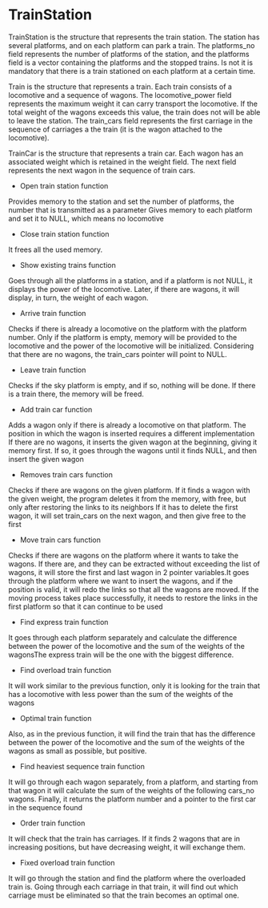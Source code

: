 # TrainStation

TrainStation is the structure that represents the train station. The station has several platforms, and on each platform can park a train. The platforms_no field represents the number of platforms of the station, and the platforms field is a vector containing the platforms and the stopped trains. Is not it is mandatory that there is a train stationed on each platform at a certain time.

Train is the structure that represents a train. Each train consists of a locomotive and a
sequence of wagons. The locomotive_power field represents the maximum weight it can carry
transport the locomotive. If the total weight of the wagons exceeds this value, the train does not
will be able to leave the station. The train_cars field represents the first carriage in the sequence of carriages a
the train (it is the wagon attached to the locomotive).

TrainCar is the structure that represents a train car. Each wagon has an associated weight which
is retained in the weight field. The next field represents the next wagon in the sequence of
train cars.

* Open train station function

Provides memory to the station and set the number of platforms, the number that is transmitted as a parameter
Gives memory to each platform and set it to NULL, which means no locomotive

* Close train station function

It frees all the used memory.

* Show existing trains function

Goes through all the platforms in a station, and if a platform is not NULL, it displays the power of the locomotive. Later, if there are wagons, it will display, in turn, the weight of each wagon.

* Arrive train function

Checks if there is already a locomotive on the platform with the platform number. Only if the platform is empty, memory will be provided to the locomotive and the power of the locomotive will be initialized. Considering that there are no wagons, the train_cars pointer will point to NULL.

* Leave train function

Checks if the sky platform is empty, and if so, nothing will be done. If there is a train there, the memory will be freed.

* Add train car function

Adds a wagon only if there is already a locomotive on that platform. The position in which the wagon is inserted requires a different implementation If there are no wagons, it inserts the given wagon at the beginning, giving it memory first. If so, it goes through the wagons until it finds NULL, and then insert the given wagon

* Removes train cars function

Checks if there are wagons on the given platform. If it finds a wagon with the given weight, the program deletes it from the memory, with free, but only after restoring the links to its neighbors If it has to delete the first wagon, it will set train_cars on the next wagon, and then give free to the first

* Move train cars function

Checks if there are wagons on the platform where it wants to take the wagons. If there are, and they can be extracted without exceeding the list of wagons, it will store the first and last wagon in 2 pointer variables.It goes through the platform where we want to insert the wagons, and if the position is valid, it will redo the links so that all the wagons are moved. If the moving process takes place successfully, it needs to restore the links in the first platform so that it can continue to be used

* Find express train function

It goes through each platform separately and calculate the difference between the power of the locomotive and the sum of the weights of the wagonsThe express train will be the one with the biggest difference.

* Find overload train function

It will work similar to the previous function, only it is looking for the train that has a locomotive with less power than the sum of the weights of the wagons

* Optimal train function

Also, as in the previous function, it will find the train that has the difference between the power of the locomotive and the sum of the weights of the wagons as small as possible, but positive.

* Find heaviest sequence train function

It will go through each wagon separately, from a platform, and starting from that wagon it will calculate the sum of the weights of the following cars_no wagons. Finally, it returns the platform number and a pointer to the first car in the sequence found

* Order train function

It will check that the train has carriages. If it finds 2 wagons that are in increasing positions, but have decreasing weight, it will exchange them.

* Fixed overload train function

It will go through the station and find the platform where the overloaded train is. Going through each carriage in that train, it will find out which carriage must be eliminated so that the train becomes an optimal one.
